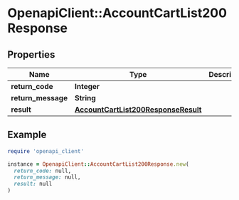 # OpenapiClient::AccountCartList200Response

## Properties

| Name | Type | Description | Notes |
| ---- | ---- | ----------- | ----- |
| **return_code** | **Integer** |  | [optional] |
| **return_message** | **String** |  | [optional] |
| **result** | [**AccountCartList200ResponseResult**](AccountCartList200ResponseResult.md) |  | [optional] |

## Example

```ruby
require 'openapi_client'

instance = OpenapiClient::AccountCartList200Response.new(
  return_code: null,
  return_message: null,
  result: null
)
```

